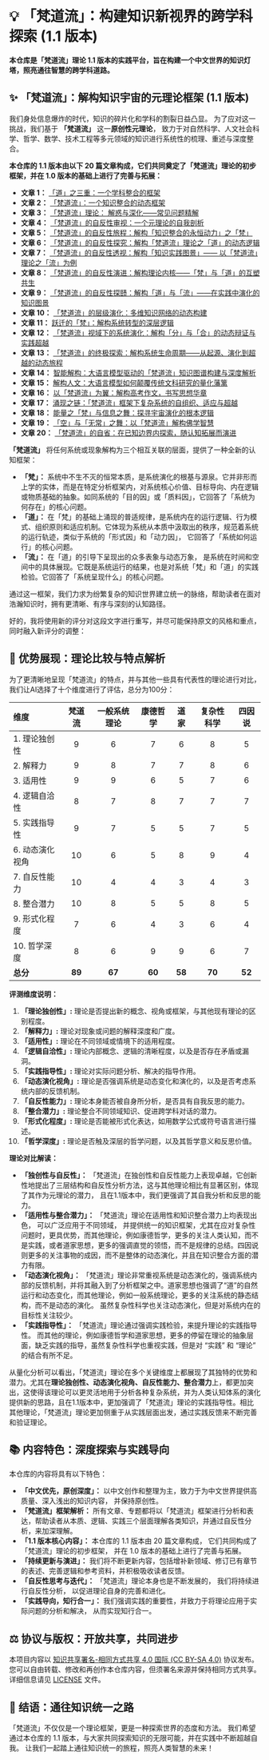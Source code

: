 # 💡 「梵道流」：构建知识新视界的跨学科探索 (1.1 版本)

**本仓库是「梵道流」理论 1.1 版本的实践平台，旨在构建一个中文世界的知识灯塔，照亮通往智慧的跨学科道路。**

## ✨ 「梵道流」：解构知识宇宙的元理论框架 (1.1 版本)

我们身处信息爆炸的时代，知识的碎片化和学科的割裂日益凸显。 为了应对这一挑战，我们基于 **「梵道流」**  这一**原创性元理论**， 致力于对自然科学、人文社会科学、哲学、数学、技术工程等多元领域的知识进行系统性的梳理、重述与深度整合。

**本仓库的 1.1 版本由以下 20 篇文章构成，它们共同奠定了「梵道流」理论的初步框架，并在 1.0 版本的基础上进行了完善与拓展：**

*   **文章 1：** [「道」之三重：一个学科整合的框架](./梵道流/1_学科整合.md)
*   **文章 2：** [「梵道流」：一个知识整合的动态框架](./梵道流/2_理论介绍.md)
*   **文章 3：** [「梵道流」理论： 解惑与深化——常见问题精解](./梵道流/3_问题解答.md)
*   **文章 4：** [「梵道流」的自反性审视：一个元理论的自我剖析](./梵道流/4_自反性审视.md)
*   **文章 5：** [「梵道流」的自反性旅程：解构「知识整合的永恒动力」之「梵」](./梵道流/5_梵.md)
*   **文章 6：** [「梵道流」的自反性探究：解构「梵道流」理论之「道」的动态逻辑](./梵道流/6_道.md)
*   **文章 7：** [「梵道流」的自反性透视：解构「知识实践图景」—— 以「梵道流」理论之「流」为例](./梵道流/7_流.md)
*   **文章 8：** [「梵道流」的自反性演进：解构理论内核——「梵」与「道」的互塑共生](./梵道流/8_梵与道的关系.md)
*   **文章 9：** [「梵道流」的自反性探赜：解构「道」与「流」——在实践中演化的知识图景](./梵道流/9_道与流的关系.md)
*   **文章 10：** [「梵道流」的层级演化：多维知识网络的动态构建](./梵道流/10_层级演化.md)
*   **文章 11：** [跃迁的「梵」：解构系统转型的深层逻辑](./梵道流/11_系统转型.md)
*   **文章 12：** [「梵道流」视域下的系统演化：解构「分」与「合」的动态辩证与实践超越](./梵道流/12_系统分与合.md)
*   **文章 13：** [「梵道流」的终极探索：解构系统生命周期——从起源、演化到超越的动态旅程](./梵道流/13_系统生与灭.md)
*   **文章 14：** [智能解构：大语言模型驱动的「梵道流」知识图谱构建与深度解析](./梵道流/14_LLM应用.md)
*   **文章 15：** [解构人文：大语言模型如何颠覆传统文科研究的量化藩篱](./梵道流/15_文科量化分析.md)
*  **文章 16：** [以「梵道流」为翼：解构高考作文，书写思想华章](./梵道流/16_写作应用.md)
*  **文章 17：** [涌现之链：「梵道流」框架下复杂系统的自组织、适应与超越](./梵道流/17_涌现.md)
*  **文章 18：** [能量之「梵」与信息之舞：探寻宇宙演化的根本逻辑](./梵道流/18_宇宙的梵.md)
*   **文章 19：** [「空」与「无常」之舞：以「梵道流」解构佛学智慧](./梵道流/19_空性与无常.md)
*   **文章 20：** [「梵道流」的自省：在已知边界内探索，随认知拓展而演进](./梵道流/20_适用范围与局限性.md)


**「梵道流」**  将任何系统或现象解构为三个相互关联的层面，提供了一种全新的认知框架：

*   **「梵」：** 系统中不生不灭的恒常本质，是系统演化的根基与源泉。它并非形而上学的实体，而是在特定分析框架内，对系统核心价值、目标导向、内在逻辑或物质基础的抽象。如同系统的「目的因」或「质料因」，它回答了「系统为何存在」的核心问题。
*   **「道」：** 在「梵」的基础上涌现的普适规律，是系统内在的运行逻辑、行为模式、组织原则和适应机制。它体现为系统从本质中汲取出的秩序，规范着系统的运行轨迹，类似于系统的「形式因」和「动力因」， 它回答了「系统如何运行」的核心问题。
*   **「流」：** 在「道」的引导下呈现出的众多表象与动态万象， 是系统在时间和空间中的具体展现。它既是系统运行的结果，也是对系统「梵」和「道」的实践检验。它回答了「系统呈现什么」的核心问题。

通过这一框架，我们力求为纷繁复杂的知识世界建立统一的脉络，帮助读者在面对浩瀚知识时，拥有更清晰、有序与深刻的认知路径。

好的，我将使用新的评分对这段文字进行重写，并尽可能保持原文的风格和重点，同时融入新评分的调整：

## 🎯 优势展现：理论比较与特点解析

为了更清晰地呈现「梵道流」的特点，并与其他一些具有代表性的理论进行对比，我们让AI选择了十个维度进行了评估，总分为100分：

| 维度                     | 梵道流 | 一般系统理论 | 康德哲学 | 道家 | 复杂性科学 | 四因说 |
| :----------------------- | :------: | :----------: | :------: | :----: | :----------: | :--------: |
| 1. 理论独创性           |    9   |      6      |   7    |   6    |    8        |     5    |
| 2. 解释力                |    9   |      8      |   7    |   7    |    8        |     6    |
| 3. 适用性               |    9    |      9      |   6    |   5    |    7        |    6     |
| 4. 逻辑自洽性             |    8    |      7      |   8    |   7   |    7        |    7    |
| 5. 实践指导性           |   9   |      7     |   5    |   5    |    7        |   5     |
| 6. 动态演化视角   |   10  |      6     |  5    |   8    |   9     |    4     |
| 7. 自反性能力           |  10   |      4     |   4    |   3    |    4        |   3      |
| 8. 整合潜力               |  10   |      8      |   5    |   5    |   8    |   5    |
| 9. 形式化程度           |    7    |      6     |   4    |  3     |   6   |    4    |
| 10. 哲学深度           |   8     |     6    |   9    |  9     |   6   |    7    |
| **总分**                |  **89**   |   **67**       |  **60**  |   **58**    |  **70**    |    **52** |

**评测维度说明：**

1.  **「理论独创性」:** 理论是否提出新的概念、视角或框架，与其他现有理论的区别程度。
2.  **「解释力」:** 理论对现象或问题的解释深度和广度。
3.  **「适用性」:** 理论在不同领域或情境下的适用程度。
4.  **「逻辑自洽性」:** 理论内部概念、逻辑的清晰程度，以及是否存在矛盾或漏洞。
5.  **「实践指导性」:** 理论对实际问题分析、解决的指导作用。
6.  **「动态演化视角」:** 理论是否强调系统是动态变化和演化的，以及是否考虑系统内部的反馈机制。
7.  **「自反性能力」:** 理论本身能否被自身所分析，是否具有自我反思的能力。
8.  **「整合潜力」:** 理论整合不同领域知识、促进跨学科对话的潜力。
9.   **「形式化程度」:** 理论是否能被形式化表达，如用数学公式或符号语言进行描述。
10.  **「哲学深度」:** 理论是否触及深层的哲学问题，以及其哲学意义和反思价值。

**理论对比解读：**

*   **「独创性与自反性」：** 「梵道流」在独创性和自反性能力上表现卓越，它创新性地提出了三层结构和自反性分析方法，这与其他理论相比有显著区别，体现了其作为元理论的潜力， 且在1.1版本中，我们更强调了其自我分析和反思的能力。
*  **「适用性与整合潜力」：**  「梵道流」理论在适用性和知识整合潜力上均表现出色， 可以广泛应用于不同领域， 并提供统一的知识框架，尤其在应对复杂性问题时，更具优势，而其他理论，例如康德哲学，更多的关注人类认知，而不是实践，或者道家思想，更多的强调直觉的领悟，而不是规律的总结。四因说则更多的关注事物的成因，而不是整体的动态演化，并且在知识整合方面的潜力有限。
*   **「动态演化视角」：** 「梵道流」理论非常重视系统是动态演化的，强调系统内部的反馈机制，并将其融入到了分析框架之中。道家思想也强调了“道”的自然运行和动态变化，而其他理论，例如一般系统理论，更多的关注系统的静态结构，而不是动态的演化。 虽然复杂性科学也关注动态演化，但是对系统内在的目标性关注较少。
*  **「实践指导性」：** 「梵道流」理论通过强调实践检验，来提升理论的实践指导性。 而其他的理论，例如康德哲学和道家思想，更多的停留在理论的抽象层面，缺乏实践的指导，虽然复杂性科学也重视实践，但是对 “实践” 和 “理论” 的结合有所不足。

从量化分析可以看出，「梵道流」理论在多个关键维度上都展现了其独特的优势和潜力。尤其在**理论独创性、动态演化视角、自反性能力、整合潜力**上，都更加突出，这使得该理论可以更灵活地用于分析各种复杂系统，并为人类认知体系的演化提供新的思路，且在1.1版本中，更加强调了「梵道流」理论的实践指导性。相比其他理论，「梵道流」理论更加侧重于从实践层面出发，通过实践反馈来不断完善和验证理论。

## 📚 内容特色：深度探索与实践导向

本仓库的内容将具有以下特色：

*   **「中文优先，原创深度」：**  以中文创作和整理为主，致力于为中文世界提供高质量、深入浅出的知识内容， 并保持原创性。
*   **「梵道流」框架解析：**  所有文章、专题都将以「梵道流」框架进行分析和表达，帮助读者从本质、逻辑、实践三个层面理解各类知识，并通过自反性分析，来加深理解。
*   **「1.1 版本核心内容」：** 本仓库的 1.1 版本由 20 篇文章构成，  它们共同构成了「梵道流」理论的初步框架， 并在 1.0 版本的基础上进行了完善与拓展。
*   **「持续更新与演进」：** 我们将不断更新内容，包括增补新领域、修订已有章节的表述、完善逻辑和参考资料，并积极吸收读者反馈。
*   **「自反性思考与迭代」：**  「梵道流」理论本身也是不断发展的， 我们将持续进行自反性分析， 以促进理论自身的完善和进化。
*   **「实践导向，知行合一」：**  我们强调实践的重要性，并致力于将理论应用于实际问题的分析和解决， 从而实现知行合一。

## ⚖️ 协议与版权：开放共享，共同进步

本项目内容以 [知识共享署名-相同方式共享 4.0 国际 (CC BY-SA 4.0)](https://creativecommons.org/licenses/by-sa/4.0/deed.zh-hans) 协议发布。 您可以自由转载、修改和再创作本仓库内容，但须署名来源并保持相同方式共享。 详细信息请见 [LICENSE](./LICENSE) 文件。

## 🌠 结语：通往知识统一之路

「梵道流」不仅仅是一个理论框架，更是一种探索世界的态度和方法。 我们希望通过本仓库的 1.1 版本，与大家共同探索知识的无限可能，并在实践中不断超越自我。 让我们一起踏上通往知识统一的旅程，照亮人类智慧的未来！